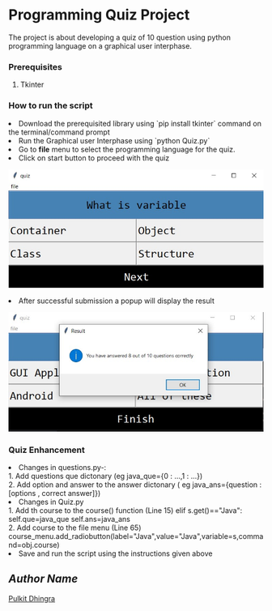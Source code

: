 # Programming Quiz Project
The project is about developing a quiz of 10 question using python programming language on a graphical user interphase.

### Prerequisites
1. Tkinter


### How to run the script
<li> Download the prerequisited library using `pip install tkinter` command on the terminal/command prompt
<li> Run the Graphical user Interphase using `python Quiz.py`
<li> Go to <strong>file</strong> menu to select the programming language for the quiz.
<li> Click on start button to proceed with the quiz
  
![script execution](Dashboard.jpg)

<li> After successful submission a popup will display the result

  ![script execution](popup.jpg)
  
### Quiz Enhancement

<li> Changes in questions.py-: <br>
  1. Add questions que dictonary (eg java_que={0 : ...,1 : ...}) 
  <br>
  2. Add option and answer to the answer dictonary ( eg java_ans={question : [options , correct answer]})
<br>
<li> Changes in Quiz.py <br>
  1. Add th course to the course() function (Line 15)
  elif s.get()=="Java":
            self.que=java_que
            self.ans=java_ans
  <br>
  2. Add course to the file menu (Line 65) 
     course_menu.add_radiobutton(label="Java",value="Java",variable=s,command=obj.course)
<br>
<li> Save and run the script using the instructions given above

  
  ## *Author Name*
[Pulkit Dhingra](https://github.com/Pulkit12dhingra)
